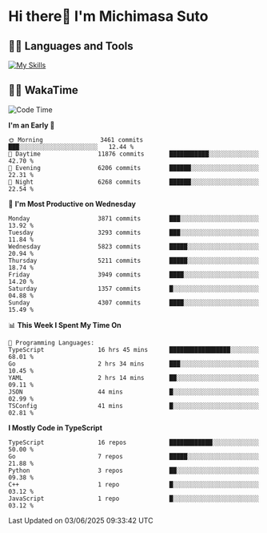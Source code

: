 # Hi there👋 I'm Michimasa Suto

## 🧑‍💻 Languages and Tools
[![My Skills](https://skillicons.dev/icons?i=ts,nextjs,react,go,python,aws,terraform)](https://skillicons.dev)

<!--
**Suto-Michimasa/Suto-Michimasa** is a ✨ _special_ ✨ repository because its `README.md` (this file) appears on your GitHub profile.

Here are some ideas to get you started:

- 🔭 I’m currently working on ...
- 🌱 I’m currently learning ...
- 👯 I’m looking to collaborate on ...
- 🤔 I’m looking for help with ...
- 💬 Ask me about ...
- 📫 How to reach me: ...
- 😄 Pronouns: ...
- ⚡ Fun fact: ...
-->
<!--
## 💎 Github Stats

<div>
  <img height="170" align="left" src="https://github-readme-stats.vercel.app/api?username=Suto-michimasa&count_private=true&show_icons=true&theme=dark" />
  <img height="170" src="https://github-readme-stats.vercel.app/api/top-langs/?username=Suto-michimasa&langs_count=8&layout=compact&theme=dark" />
</div>
-->
<!-- ## 🏆 GitHub Profile Trophy

<img width="800" src="https://github-profile-trophy.vercel.app/?username=Suto-michimasa&theme=onedark&no-frame=true"/>
 -->

## 🧑‍💻 WakaTime
<!--START_SECTION:waka-->
![Code Time](http://img.shields.io/badge/Code%20Time-911%20hrs%209%20mins-blue)

**I'm an Early 🐤** 

```text
🌞 Morning                3461 commits        ███░░░░░░░░░░░░░░░░░░░░░░   12.44 % 
🌆 Daytime                11876 commits       ███████████░░░░░░░░░░░░░░   42.70 % 
🌃 Evening                6206 commits        ██████░░░░░░░░░░░░░░░░░░░   22.31 % 
🌙 Night                  6268 commits        ██████░░░░░░░░░░░░░░░░░░░   22.54 % 
```
📅 **I'm Most Productive on Wednesday** 

```text
Monday                   3871 commits        ███░░░░░░░░░░░░░░░░░░░░░░   13.92 % 
Tuesday                  3293 commits        ███░░░░░░░░░░░░░░░░░░░░░░   11.84 % 
Wednesday                5823 commits        █████░░░░░░░░░░░░░░░░░░░░   20.94 % 
Thursday                 5211 commits        █████░░░░░░░░░░░░░░░░░░░░   18.74 % 
Friday                   3949 commits        ████░░░░░░░░░░░░░░░░░░░░░   14.20 % 
Saturday                 1357 commits        █░░░░░░░░░░░░░░░░░░░░░░░░   04.88 % 
Sunday                   4307 commits        ████░░░░░░░░░░░░░░░░░░░░░   15.49 % 
```


📊 **This Week I Spent My Time On** 

```text
💬 Programming Languages: 
TypeScript               16 hrs 45 mins      █████████████████░░░░░░░░   68.01 % 
Go                       2 hrs 34 mins       ███░░░░░░░░░░░░░░░░░░░░░░   10.45 % 
YAML                     2 hrs 14 mins       ██░░░░░░░░░░░░░░░░░░░░░░░   09.11 % 
JSON                     44 mins             █░░░░░░░░░░░░░░░░░░░░░░░░   02.99 % 
TSConfig                 41 mins             █░░░░░░░░░░░░░░░░░░░░░░░░   02.81 % 
```

**I Mostly Code in TypeScript** 

```text
TypeScript               16 repos            ████████████░░░░░░░░░░░░░   50.00 % 
Go                       7 repos             █████░░░░░░░░░░░░░░░░░░░░   21.88 % 
Python                   3 repos             ██░░░░░░░░░░░░░░░░░░░░░░░   09.38 % 
C++                      1 repo              █░░░░░░░░░░░░░░░░░░░░░░░░   03.12 % 
JavaScript               1 repo              █░░░░░░░░░░░░░░░░░░░░░░░░   03.12 % 
```




 Last Updated on 03/06/2025 09:33:42 UTC
<!--END_SECTION:waka-->
